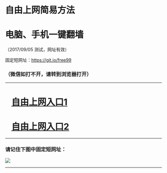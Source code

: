 ﻿# 自由上网简易方法

# 电脑、手机一键翻墙

（2017/09/05 测试，网址有效）

固定短网址：https://git.io/free99

### （微信如打不开，请转到浏览器打开）


***





# &nbsp;&nbsp; <a href="http://ft486516269.fwq-tz1001.xyz/fwqtz01.html?t=090500129106 " target="_blank">自由上网入口1</a>
# &nbsp;&nbsp; <a href="http://ft247392091.fwq-tz1002.xyz/fwqtz02.html?t=090500126373 " target="_blank">自由上网入口2</a>
***

### 请记住下图中固定短网址：

<img src="https://s3-us-west-2.amazonaws.com/fwq-1001/yjfq-20170905okok.png" /> 


***


